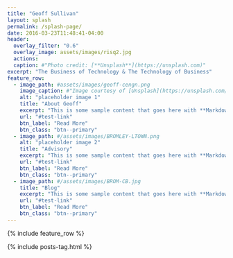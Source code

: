 ```yaml
---
title: "Geoff Sullivan"
layout: splash
permalink: /splash-page/
date: 2016-03-23T11:48:41-04:00
header:
  overlay_filter: "0.6"
  overlay_image: assets/images/risq2.jpg
  actions:
  caption: #"Photo credit: [**Unsplash**](https://unsplash.com)"
excerpt: "The Business of Technology & The Technology of Business"
feature_row:
  - image_path: #assets/images/geoff-cengn.png
    image_caption: #"Image courtesy of [Unsplash](https://unsplash.com/)"
    alt: "placeholder image 1"
    title: "About Geoff"
    excerpt: "This is some sample content that goes here with **Markdown** formatting."
    url: "#test-link"
    btn_label: "Read More"
    btn_class: "btn--primary"
  - image_path: #/assets/images/BROMLEY-LTOWN.png
    alt: "placeholder image 2"
    title: "Advisory"
    excerpt: "This is some sample content that goes here with **Markdown** formatting."
    url: "#test-link"
    btn_label: "Read More"
    btn_class: "btn--primary"
  - image_path: #/assets/images/BROM-CB.jpg
    title: "Blog"
    excerpt: "This is some sample content that goes here with **Markdown** formatting."
    url: "#test-link"
    btn_label: "Read More"
    btn_class: "btn--primary"
---
```


{% include feature_row %}

{% include posts-tag.html %}
